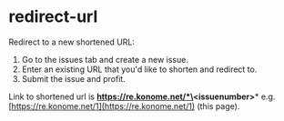 # redirect-url
Redirect to a new shortened URL:
1. Go to the issues tab and create a new issue.
2. Enter an existing URL that you'd like to shorten and redirect to.
3. Submit the issue and profit.

Link to shortened url is **https://re.konome.net/*\<issuenumber\>*** e.g. [https://re.konome.net/1](https://re.konome.net/1) (this page).
